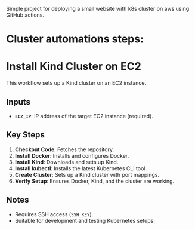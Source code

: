 Simple project for deploying a small website with k8s cluster on aws using GitHub actions.


# Cluster automations steps:

# Install Kind Cluster on EC2

This workflow sets up a Kind cluster on an EC2 instance.

## Inputs
- **`EC2_IP`**: IP address of the target EC2 instance (required).

## Key Steps
1. **Checkout Code**: Fetches the repository.
2. **Install Docker**: Installs and configures Docker.
3. **Install Kind**: Downloads and sets up Kind.
4. **Install kubectl**: Installs the latest Kubernetes CLI tool.
5. **Create Cluster**: Sets up a Kind cluster with port mappings.
6. **Verify Setup**: Ensures Docker, Kind, and the cluster are working.

## Notes
- Requires SSH access (`SSH_KEY`).
- Suitable for development and testing Kubernetes setups.
